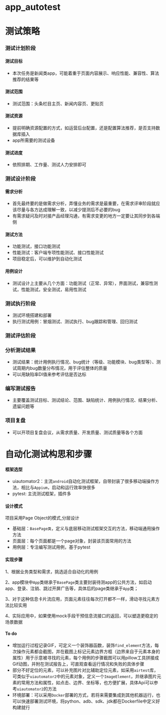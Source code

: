 # app_autotest


# 测试策略
### 测试计划阶段
#### 测试目标
- 本次任务是新闻类app，可能着重于页面内容展示、响应性能、兼容性、算法推荐的结果等
#### 测试范围
- 测试范围：头条栏目主页、新闻内容页、更贴页
#### 测试资源
- 提前明确资源配置的方式，如运营后台配置，还是配置算法推荐，是否支持数据库插入
- app所需要的测试设备
#### 测试进度
- 依照排期、工作量、测试人力安排即可

### 测试设计阶段
#### 需求分析
- 首先最终要的是做需求分析，弄懂业务的需求是最重要，在需求评审阶段就应该尽量与各方达成理解一致，以减少提测后不必要的bug
- 有需求疑问及时对接产品经理沟通，有需求变更的地方一定要让其同步到各端侧
#### 测试方法
- 功能测试，接口功能测试
- 性能测试：客户端专项性能测试、接口性能测试
- 项目稳定后，可以维护到自动化测试
#### 用例设计
- 测试设计上主要从几个方面：功能测试（正常、异常），界面测试，兼容性测试，性能测试，安全测试，易用性测试
### 测试执行阶段
- 测试环境搭建和部署
- 执行测试用例：冒烟测试、测试执行、bug跟踪和管理、回归测试
### 测试评估阶段
### 分析测试结果
- 测试结果：统计用例执行情况、bug统计（等级、功能模块、bug类型等）、测试周期内bug数量分布情况，用于评估整体的质量
- 可以用缺陷率DI值来参考评估是否达标
### 编写测试报告
- 主要覆盖测试目标、测试结论、范围、缺陷统计、用例执行情况、结果分析、遗留问题等
### 项目复盘
- 可以开项目复盘会议，从需求质量、开发质量、测试质量等各个方面






# 自动化测试构思和步骤
#### 框架选型
- uiautomator2：主流`android`自动化测试框架，自带封装了很多移动端操作方法，相比与`Appium`，启动和运行效率快很多
- pytest: 主流测试框架，插件多

#### 设计模式
项目采用Page Object的模式,分层设计
- 基础层：`BasePage类`，定义与底层移动测试框架交互的方法，移动端通用操作方法
- 页面层：每个页面都是一个page对象，封装该页面常用的方法
- 用例层：专注编写测试用例，基于pytest

#### 实现步骤
1、根据业务类型和需求，挑选适合自动化的用例

2、app模块中`App`类继承于`BasePage`类主要封装待测app的公共方法，如启动app、登录、注销、跳过开屏广告等，具体后的page类继承于`App`类；

3、对于这种信息卡片流应用，页面元素往往每次打开都不一样，滑动寻找元素方法比较实用

4、实际应用中，如果使用mock手段干预信息流接口的返回，可以塑造更稳定的场景数据

#### To do
- 增加运行过程记录GIF，可定义一个装饰器函数，装饰`find_element`方法，每次操作元素都会截图，并在截图上标记元素边界方框（边界来自于元素本身的属性）用于示意被寻找的元素，每个用例的步骤截图可以用pillow工具拼接成Gif动图，并附在测试报告上，可直观查看运行情况和失败的具体步骤
- 部分不好定位的元素，可以补充图片对比辅助定位元素，如采用`airtest`库，可类似于`uiautomator2`中的元素对象，定义一个`ImageElement`，并继承图片元素的常用方法和属性，如点击、边界、坐标等，也方便扩展，具体Api可以参考`uiautomator2`的方法
- 环境部署：可以采用`Docker`部署的方式，若将来需要集成到其他机器运行，也可以快速部署测试环境，将python、adb、sdk、jdk都在Dockerfile中定义好构建就行

